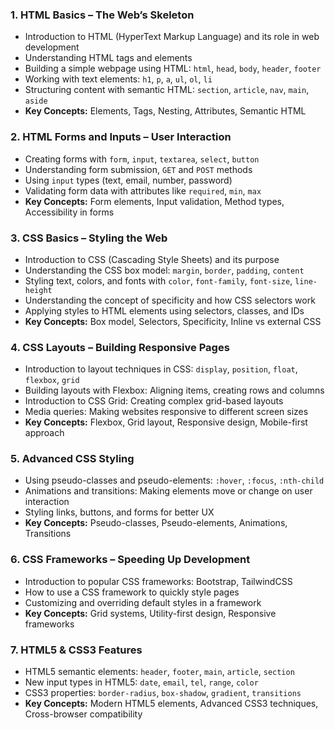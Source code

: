 ### 1. **HTML Basics – The Web’s Skeleton**

- Introduction to HTML (HyperText Markup Language) and its role in web development
- Understanding HTML tags and elements
- Building a simple webpage using HTML: `html`, `head`, `body`, `header`, `footer`
- Working with text elements: `h1`, `p`, `a`, `ul`, `ol`, `li`
- Structuring content with semantic HTML: `section`, `article`, `nav`, `main`, `aside`
- **Key Concepts:** Elements, Tags, Nesting, Attributes, Semantic HTML

### 2. **HTML Forms and Inputs – User Interaction**

- Creating forms with `form`, `input`, `textarea`, `select`, `button`
- Understanding form submission, `GET` and `POST` methods
- Using `input` types (text, email, number, password)
- Validating form data with attributes like `required`, `min`, `max`
- **Key Concepts:** Form elements, Input validation, Method types, Accessibility in forms

### 3. **CSS Basics – Styling the Web**

- Introduction to CSS (Cascading Style Sheets) and its purpose
- Understanding the CSS box model: `margin`, `border`, `padding`, `content`
- Styling text, colors, and fonts with `color`, `font-family`, `font-size`, `line-height`
- Understanding the concept of specificity and how CSS selectors work
- Applying styles to HTML elements using selectors, classes, and IDs
- **Key Concepts:** Box model, Selectors, Specificity, Inline vs external CSS

### 4. **CSS Layouts – Building Responsive Pages**

- Introduction to layout techniques in CSS: `display`, `position`, `float`, `flexbox`, `grid`
- Building layouts with Flexbox: Aligning items, creating rows and columns
- Introduction to CSS Grid: Creating complex grid-based layouts
- Media queries: Making websites responsive to different screen sizes
- **Key Concepts:** Flexbox, Grid layout, Responsive design, Mobile-first approach

### 5. **Advanced CSS Styling**

- Using pseudo-classes and pseudo-elements: `:hover`, `:focus`, `:nth-child`
- Animations and transitions: Making elements move or change on user interaction
- Styling links, buttons, and forms for better UX
- **Key Concepts:** Pseudo-classes, Pseudo-elements, Animations, Transitions

### 6. **CSS Frameworks – Speeding Up Development**

- Introduction to popular CSS frameworks: Bootstrap, TailwindCSS
- How to use a CSS framework to quickly style pages
- Customizing and overriding default styles in a framework
- **Key Concepts:** Grid systems, Utility-first design, Responsive frameworks

### 7. **HTML5 & CSS3 Features**

- HTML5 semantic elements: `header`, `footer`, `main`, `article`, `section`
- New input types in HTML5: `date`, `email`, `tel`, `range`, `color`
- CSS3 properties: `border-radius`, `box-shadow`, `gradient`, `transitions`
- **Key Concepts:** Modern HTML5 elements, Advanced CSS3 techniques, Cross-browser compatibility